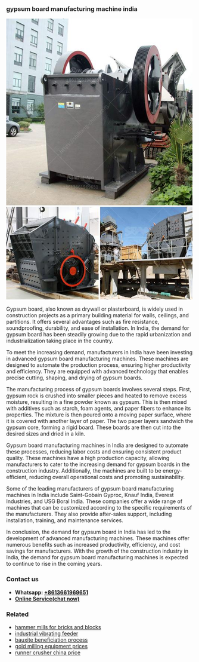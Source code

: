 <h3>gypsum board manufacturing machine india</h3><img src='1708332865.jpg' alt=''><p>Gypsum board, also known as drywall or plasterboard, is widely used in construction projects as a primary building material for walls, ceilings, and partitions. It offers several advantages such as fire resistance, soundproofing, durability, and ease of installation. In India, the demand for gypsum board has been steadily growing due to the rapid urbanization and industrialization taking place in the country.</p><p>To meet the increasing demand, manufacturers in India have been investing in advanced gypsum board manufacturing machines. These machines are designed to automate the production process, ensuring higher productivity and efficiency. They are equipped with advanced technology that enables precise cutting, shaping, and drying of gypsum boards.</p><p>The manufacturing process of gypsum boards involves several steps. First, gypsum rock is crushed into smaller pieces and heated to remove excess moisture, resulting in a fine powder known as gypsum. This is then mixed with additives such as starch, foam agents, and paper fibers to enhance its properties. The mixture is then poured onto a moving paper surface, where it is covered with another layer of paper. The two paper layers sandwich the gypsum core, forming a rigid board. These boards are then cut into the desired sizes and dried in a kiln.</p><p>Gypsum board manufacturing machines in India are designed to automate these processes, reducing labor costs and ensuring consistent product quality. These machines have a high production capacity, allowing manufacturers to cater to the increasing demand for gypsum boards in the construction industry. Additionally, the machines are built to be energy-efficient, reducing overall operational costs and promoting sustainability.</p><p>Some of the leading manufacturers of gypsum board manufacturing machines in India include Saint-Gobain Gyproc, Knauf India, Everest Industries, and USG Boral India. These companies offer a wide range of machines that can be customized according to the specific requirements of the manufacturers. They also provide after-sales support, including installation, training, and maintenance services.</p><p>In conclusion, the demand for gypsum board in India has led to the development of advanced manufacturing machines. These machines offer numerous benefits such as increased productivity, efficiency, and cost savings for manufacturers. With the growth of the construction industry in India, the demand for gypsum board manufacturing machines is expected to continue to rise in the coming years.</p><h3>Contact us</h3><ul><li><strong>Whatsapp:&nbsp;<a href="https://wa.me/8613661969651">+8613661969651</a></strong></li><li><a href="https://swt.shibang-china.com/?git&amp;zhl&amp;gypsum board manufacturing machine india"><strong>Online Service(chat now)</strong></a></li></ul><h3>Related</h3><ul><li><a href='hammer mills for bricks and blocks.md'>hammer mills for bricks and blocks</a></li><li><a href='industrial vibrating feeder.md'>industrial vibrating feeder</a></li><li><a href='bauxite beneficiation process.md'>bauxite beneficiation process</a></li><li><a href='gold milling equipment prices.md'>gold milling equipment prices</a></li><li><a href='runner crusher china price.md'>runner crusher china price</a></li></ul>